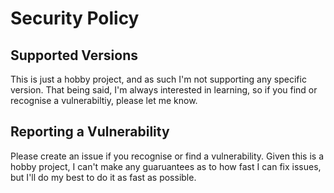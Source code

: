 # Security Policy

## Supported Versions

This is just a hobby project, and as such I'm not supporting any specific version. That being said, I'm always interested in learning, so if you find or recognise a vulnerabiltiy,
please let me know.

## Reporting a Vulnerability

Please create an issue if you recognise or find a vulnerability. Given this is a hobby project, I can't make any guaruantees as to how fast I can fix issues, but I'll do my best to do it as fast as possible.
